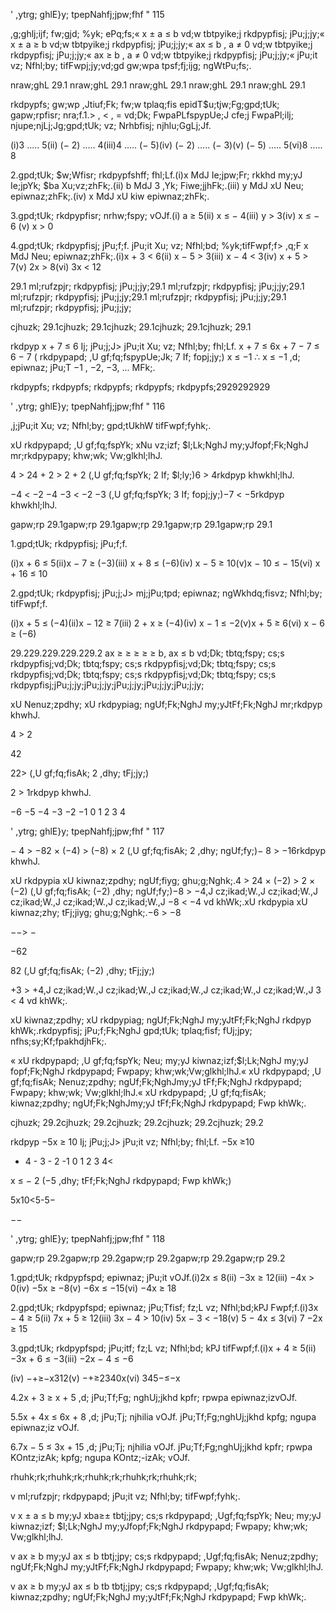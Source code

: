 ' ,ytrg; ghlE}y; tpepNahfj;jpw;fhf " 115

,g;ghlj;ijf; fw;gjd; %yk; ePq;fs;« x ± a ≤ b vd;w tbtpyike;j rkdpypfisj; jPu;j;jy;« x ± a ≥ b vd;w tbtpyike;j rkdpypfisj; jPu;j;jy;« ax ≤ b , a ≠ 0 vd;w tbtpyike;j rkdpypfisj; jPu;j;jy;« ax ≥ b , a ≠ 0 vd;w tbtpyike;j rkdpypfisj; jPu;j;jy;« jPu;it vz; Nfhl;by; tifFwpj;jy;vd;gd gw;wpa tpsf;fj;ijg; ngWtPu;fs;.

nraw;ghL 29.1 nraw;ghL 29.1 nraw;ghL 29.1 nraw;ghL 29.1 nraw;ghL 29.1

rkdpypfs; gw;wp ,Jtiuf;Fk; fw;w tplaq;fis epidT$u;tjw;Fg;gpd;tUk; gapw;rpfisr; nra;f.1.> , < , = vd;Dk; FwpaPLfspypUe;J cfe;j FwpaPl;ilj; njupe;njLj;Jg;gpd;tUk; vz; Nrhbfisj; njhlu;GgLj;Jf.

(i)3 ..... 5(ii) (− 2) ..... 4(iii)4 ..... (− 5)(iv) (− 2) ..... (− 3)(v) (− 5) ..... 5(vi)8 ..... 8

2.gpd;tUk; $w;Wfisr; rkdpypfshff; fhl;Lf.(i)x MdJ Ie;jpw;Fr; rkkhd my;yJ Ie;jpYk; $ba Xu;vz;zhFk;.(ii) b MdJ 3 ,Yk; Fiwe;jjhFk;.(iii) y MdJ xU Neu; epiwnaz;zhFk;.(iv) x MdJ xU kiw epiwnaz;zhFk;.

3.gpd;tUk; rkdpypfisr; nrhw;fspy; vOJf.(i) a ≥ 5(ii) x ≤ − 4(iii) y > 3(iv) x ≤ − 6 (v) x > 0

4.gpd;tUk; rkdpypfisj; jPu;f;f. jPu;it Xu; vz; Nfhl;bd; %yk;tifFwpf;f> ,q;F x MdJ Neu; epiwnaz;zhFk;.(i)x + 3 < 6(ii) x − 5 > 3(iii) x − 4 < 3(iv) x + 5 > 7(v) 2x > 8(vi) 3x < 12

29.1 ml;rufzpjr; rkdpypfisj; jPu;j;jy;29.1 ml;rufzpjr; rkdpypfisj; jPu;j;jy;29.1 ml;rufzpjr; rkdpypfisj; jPu;j;jy;29.1 ml;rufzpjr; rkdpypfisj; jPu;j;jy;29.1 ml;rufzpjr; rkdpypfisj; jPu;j;jy;

cjhuzk; 29.1cjhuzk; 29.1cjhuzk; 29.1cjhuzk; 29.1cjhuzk; 29.1

rkdpyp x + 7 ≤ 6 Ij; jPu;j;J> jPu;it Xu; vz; Nfhl;by; fhl;Lf. x + 7 ≤ 6x + 7 − 7 ≤ 6 − 7 ( rkdpypapd; ,U gf;fq;fspypUe;Jk; 7 If; fopj;jy;) x ≤ −1 ∴ x ≤ −1 ,d; epiwnaz; jPu;T −1 , −2, −3, ... MFk;.

rkdpypfs; rkdpypfs; rkdpypfs; rkdpypfs; rkdpypfs;2929292929

' ,ytrg; ghlE}y; tpepNahfj;jpw;fhf " 116

,j;jPu;it Xu; vz; Nfhl;by; gpd;tUkhW tifFwpf;fyhk;.

xU rkdpypapd; ,U gf;fq;fspYk; xNu vz;izf; $l;Lk;NghJ my;yJfopf;Fk;NghJ mr;rkdpypapy; khw;wk; Vw;glkhl;lhJ.

4 > 24 + 2 > 2 + 2 (,U gf;fq;fspYk; 2 If; $l;ly;)6 > 4rkdpyp khwkhl;lhJ.

−4 < −2 −4 −3 < −2 −3 (,U gf;fq;fspYk; 3 If; fopj;jy;)−7 < −5rkdpyp khwkhl;lhJ.

gapw;rp 29.1gapw;rp 29.1gapw;rp 29.1gapw;rp 29.1gapw;rp 29.1

1.gpd;tUk; rkdpypfisj; jPu;f;f.

(i)x + 6 ≤ 5(ii)x − 7 ≥ (−3)(iii) x + 8 ≤ (−6)(iv) x − 5 ≥ 10(v)x − 10 ≤ − 15(vi) x + 16 ≤ 10

2.gpd;tUk; rkdpypfisj; jPu;j;J> mj;jPu;tpd; epiwnaz; ngWkhdq;fisvz; Nfhl;by; tifFwpf;f.

(i)x + 5 ≤ (−4)(ii)x − 12 ≥ 7(iii) 2 + x ≥ (−4)(iv) x − 1 ≤ −2(v)x + 5 ≥ 6(vi) x − 6 ≥ (−6)

29.229.229.229.229.2 ax ≥ ≥ ≥ ≥ ≥ b, ax ≤ b vd;Dk; tbtq;fspy; cs;s rkdpypfisj;vd;Dk; tbtq;fspy; cs;s rkdpypfisj;vd;Dk; tbtq;fspy; cs;s rkdpypfisj;vd;Dk; tbtq;fspy; cs;s rkdpypfisj;vd;Dk; tbtq;fspy; cs;s rkdpypfisj;jPu;j;jy;jPu;j;jy;jPu;j;jy;jPu;j;jy;jPu;j;jy;

xU Nenuz;zpdhy; xU rkdpypiag; ngUf;Fk;NghJ my;yJtFf;Fk;NghJ mr;rkdpyp khwhJ.

4 > 2

42

22> (,U gf;fq;fisAk; 2 ,dhy; tFj;jy;)

2 > 1rkdpyp khwhJ.

−6 −5 −4 −3 −2 −1 0 1 2 3 4

' ,ytrg; ghlE}y; tpepNahfj;jpw;fhf " 117

− 4 > −82 × (−4) > (−8) × 2 (,U gf;fq;fisAk; 2 ,dhy; ngUf;fy;)− 8 > −16rkdpyp khwhJ.

xU rkdpypia xU kiwnaz;zpdhy; ngUf;fiyg; ghu;g;Nghk;.4 > 24 × (−2) > 2 × (−2) (,U gf;fq;fisAk; (−2) ,dhy; ngUf;fy;)−8 > −4,J cz;ikad;W.,J cz;ikad;W.,J cz;ikad;W.,J cz;ikad;W.,J cz;ikad;W.,J −8 < −4 vd khWk;.xU rkdpypia xU kiwnaz;zhy; tFj;jiyg; ghu;g;Nghk;.−6 > −8

−−> −

−62

82 (,U gf;fq;fisAk; (−2) ,dhy; tFj;jy;)

+3 > +4,J cz;ikad;W.,J cz;ikad;W.,J cz;ikad;W.,J cz;ikad;W.,J cz;ikad;W.,J 3 < 4 vd khWk;.

xU kiwnaz;zpdhy; xU rkdpypiag; ngUf;Fk;NghJ my;yJtFf;Fk;NghJ rkdpyp khWk;.rkdpypfisj; jPu;f;Fk;NghJ gpd;tUk; tplaq;fisf; fUj;jpy; nfhs;sy;Kf;fpakhdjhFk;.

« xU rkdpypapd; ,U gf;fq;fspYk; Neu; my;yJ kiwnaz;izf;$l;Lk;NghJ my;yJ fopf;Fk;NghJ rkdpypapd; Fwpapy; khw;wk;Vw;glkhl;lhJ.« xU rkdpypapd; ,U gf;fq;fisAk; Nenuz;zpdhy; ngUf;Fk;NghJmy;yJ tFf;Fk;NghJ rkdpypapd; Fwpapy; khw;wk; Vw;glkhl;lhJ.« xU rkdpypapd; ,U gf;fq;fisAk; kiwnaz;zpdhy; ngUf;Fk;NghJmy;yJ tFf;Fk;NghJ rkdpypapd; Fwp khWk;.

cjhuzk; 29.2cjhuzk; 29.2cjhuzk; 29.2cjhuzk; 29.2cjhuzk; 29.2

rkdpyp −5x ≥ 10 Ij; jPu;j;J> jPu;it vz; Nfhl;by; fhl;Lf. −5x ≥10

- 4 - 3 - 2 -1 0 1 2 3 4<

x ≤ − 2 (−5 ,dhy; tFf;Fk;NghJ rkdpypapd; Fwp khWk;)

5x10<5-5−

−−

' ,ytrg; ghlE}y; tpepNahfj;jpw;fhf " 118

gapw;rp 29.2gapw;rp 29.2gapw;rp 29.2gapw;rp 29.2gapw;rp 29.2

1.gpd;tUk; rkdpypfspd; epiwnaz; jPu;it vOJf.(i)2x ≤ 8(ii) −3x ≥ 12(iii) −4x > 0(iv) −5x ≥ −8(v) −6x ≤ −15(vi) −4x ≥ 18

2.gpd;tUk; rkdpypfspd; epiwnaz; jPu;Tfisf; fz;L vz; Nfhl;bd;kPJ Fwpf;f.(i)3x − 4 ≥ 5(ii) 7x + 5 ≥ 12(iii) 3x − 4 > 10(iv) 5x − 3 < −18(v) 5 − 4x ≤ 3(vi) 7 −2x ≥ 15

3.gpd;tUk; rkdpypfspd; jPu;itf; fz;L vz; Nfhl;bd; kPJ tifFwpf;f.(i)x + 4 ≥ 5(ii) −3x + 6 ≤ −3(iii) −2x − 4 ≤ −6

(iv) −+≥−x312(v) −+≥2340x(vi) 345−≤−x

4.2x + 3 ≥ x + 5 ,d; jPu;Tf;Fg; nghUj;jkhd kpfr; rpwpa epiwnaz;izvOJf.

5.5x + 4x ≤ 6x + 8 ,d; jPu;Tj; njhilia vOJf. jPu;Tf;Fg;nghUj;jkhd kpfg; ngupa epiwnaz;iz vOJf.

6.7x − 5 ≤ 3x + 15 ,d; jPu;Tj; njhilia vOJf. jPu;Tf;Fg;nghUj;jkhd kpfr; rpwpa KOntz;izAk; kpfg; ngupa KOntz;-izAk; vOJf.

rhuhk;rk;rhuhk;rk;rhuhk;rk;rhuhk;rk;rhuhk;rk;

v ml;rufzpjr; rkdpypapd; jPu;it vz; Nfhl;by; tifFwpf;fyhk;.

v x ± a ≤ b my;yJ xba≥± tbtj;jpy; cs;s rkdpypapd; ,Ugf;fq;fspYk; Neu; my;yJ kiwnaz;izf; $l;Lk;NghJ my;yJfopf;Fk;NghJ rkdpypapd; Fwpapy; khw;wk; Vw;glkhl;lhJ.

v ax ≥ b my;yJ ax ≤ b tbtj;jpy; cs;s rkdpypapd; ,Ugf;fq;fisAk; Nenuz;zpdhy; ngUf;Fk;NghJ my;yJtFf;Fk;NghJ rkdpypapd; Fwpapy; khw;wk; Vw;glkhl;lhJ.

v ax ≥ b my;yJ ax ≤ b tb tbtj;jpy; cs;s rkdpypapd; ,Ugf;fq;fisAk; kiwnaz;zpdhy; ngUf;Fk;NghJ my;yJtFf;Fk;NghJ rkdpypapd; Fwp khWk;.